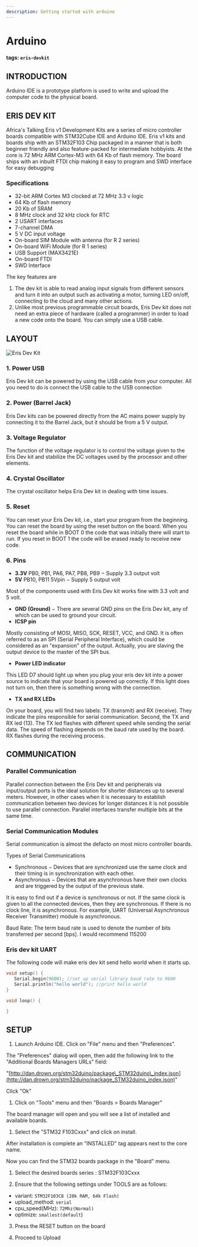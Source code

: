 ```yaml
---
description: Getting started with arduino
---
```


# Arduino

#### tags: `eris-devkit`

## INTRODUCTION

Arduino IDE is a prototype platform is used to write and upload the computer code to the physical board.

## ERIS DEV KIT

Africa's Talking Eris v1 Development Kits are a series of micro controller boards compatible with STM32Cube IDE and Arduino IDE. Eris v1 kits and boards ship with an STM32F103 Chip packaged in a manner that is both beginner friendly and also feature-packed for intermediate hobbyists. At the core is 72 MHz ARM Cortex-M3 with 64 Kb of flash memory. The board ships with an inbuilt FTDI chip making it easy to program and SWD interface for easy debugging

### Specifications

* 32-bit ARM Cortex M3 clocked at 72 MHz 3.3 v logic
* 64 Kb of flash memory
* 20 Kb of SRAM
* 8 MHz clock and 32 kHz clock for RTC
* 2 USART interfaces
* 7-channel DMA
* 5 V DC input voltage
* On-board SIM Module with antenna \(for R 2 series\)
* On-board WiFi Module \(for R 1 series\)
* USB Support \(MAX3421E\)
* On-board FTDI
* SWD Interface

The key features are

1. The dev kit is able to read analog input signals from different sensors and turn it into an output such as activating a motor, turning LED on/off, connecting to the cloud and many other actions.
2. Unlike most previous programmable circuit boards, Eris Dev kit does not need an extra piece of hardware \(called a programmer\) in order to load a new code onto the board. You can simply use a USB cable.

## LAYOUT

![Eris Dev Kit](../.gitbook/assets/imageedit_23_8218476446.jpg)

### 1. **Power USB**

Eris Dev kit can be powered by using the USB cable from your computer. All you need to do is connect the USB cable to the USB connection

### 2. Power \(Barrel Jack\)

Eris Dev kits can be powered directly from the AC mains power supply by connecting it to the Barrel Jack, but it should be from a 5 V output.

### 3. Voltage Regulator

The function of the voltage regulator is to control the voltage given to the Eris Dev kit and stabilize the DC voltages used by the processor and other elements.

### 4. Crystal Oscillator

The crystal oscillator helps Eris Dev kit in dealing with time issues.

### 5. Reset

You can reset your Eris Dev kit, i.e., start your program from the beginning. You can reset the board by using the reset button on the board. When you reset the board while in BOOT 0 the code that was initially there will start to run. If you reset in BOOT 1 the code will be erased ready to receive new code.

### 6. Pins

* **3.3V** PB0, PB1, PA6, PA7, PB8, PB9 − Supply 3.3 output volt
* **5V** PB10, PB11 5Vpin − Supply 5 output volt

Most of the components used with Eris Dev kit works fine with 3.3 volt and 5 volt.

* **GND \(Ground\)** − There are several GND pins on the Eris Dev kit, any of which can be used to ground your circuit.
* **ICSP pin**

Mostly consisting of MOSI, MISO, SCK, RESET, VCC, and GND. It is often referred to as an SPI \(Serial Peripheral Interface\), which could be considered as an "expansion" of the output. Actually, you are slaving the output device to the master of the SPI bus.

* **Power LED indicator**

This LED D7 should light up when you plug your eris dev kit into a power source to indicate that your board is powered up correctly. If this light does not turn on, then there is something wrong with the connection.

* **TX and RX LEDs**

On your board, you will find two labels: TX \(transmit\) and RX \(receive\). They indicate the pins responsible for serial communication. Second, the TX and RX led \(13\). The TX led flashes with different speed while sending the serial data. The speed of flashing depends on the baud rate used by the board. RX flashes during the receiving process.

## COMMUNICATION

### Parallel Communication

Parallel connection between the Eris Dev kit and peripherals via input/output ports is the ideal solution for shorter distances up to several meters. However, in other cases when it is necessary to establish communication between two devices for longer distances it is not possible to use parallel connection. Parallel interfaces transfer multiple bits at the same time.

### Serial Communication Modules

Serial communication is almost the defacto on most micro controller boards.

Types of Serial Communications

* Synchronous − Devices that are synchronized use the same clock and their timing is in synchronization with each other.
* Asynchronous − Devices that are asynchronous have their own clocks and are triggered by the output of the previous state.

It is easy to find out if a device is synchronous or not. If the same clock is given to all the connected devices, then they are synchronous. If there is no clock line, it is asynchronous. For example, UART \(Universal Asynchronous Receiver Transmitter\) module is asynchronous.

Baud Rate: The term baud rate is used to denote the number of bits transferred per second \[bps\]. I would recommend 115200

### Eris dev kit UART

The following code will make eris dev kit send hello world when it starts up.

```cpp
void setup() {
   Serial.begin(9600); //set up serial library baud rate to 9600
   Serial.println("hello world"); //print hello world
}

void loop() {

}
```

## SETUP

1. Launch Arduino IDE. Click on "File" menu and then "Preferences".

The "Preferences" dialog will open, then add the following link to the "Additional Boards Managers URLs" field:

"[http://dan.drown.org/stm32duino/package\_STM32duino\_index.json](http://dan.drown.org/stm32duino/package_STM32duino_index.json)"

Click "Ok"

1. Click on "Tools" menu and then "Boards &gt; Boards Manager"

The board manager will open and you will see a list of installed and available boards.

1. Select the "STM32 F103Cxxx" and click on install.

After installation is complete an "INSTALLED" tag appears next to the core name.

Now you can find the STM32 boards package in the "Board" menu.

1. Select the desired boards series : STM32F103Cxxx

2. Ensure that the following settings under TOOLS are as follows:
- variant: `STM32F103C8 (20k RAM, 64k Flash)`
- upload_method: `serial`
- cpu_speed(MHz): `72Mhz(Normal)`
- optimize: `smallest(default`)

3. Press the RESET button on the board

4. Proceed to Upload
